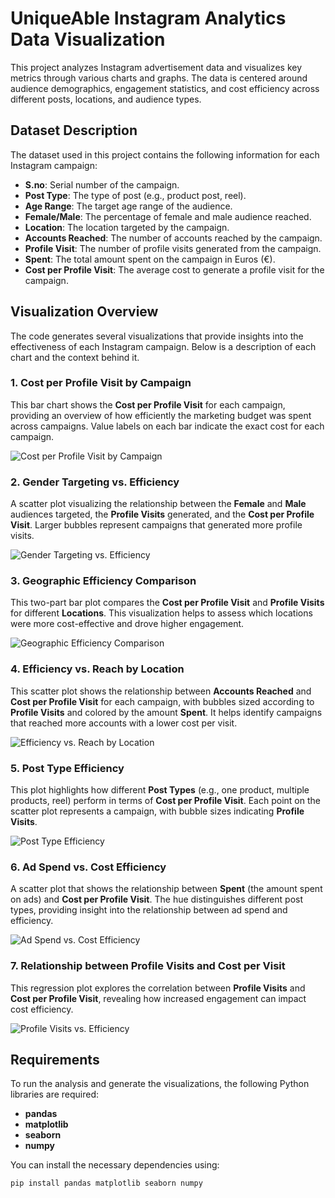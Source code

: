 # UniqueAble Instagram Analytics Data Visualization

This project analyzes Instagram advertisement data and visualizes key metrics through various charts and graphs. The data is centered around audience demographics, engagement statistics, and cost efficiency across different posts, locations, and audience types.

## Dataset Description

The dataset used in this project contains the following information for each Instagram campaign:

- **S.no**: Serial number of the campaign.
- **Post Type**: The type of post (e.g., product post, reel).
- **Age Range**: The target age range of the audience.
- **Female/Male**: The percentage of female and male audience reached.
- **Location**: The location targeted by the campaign.
- **Accounts Reached**: The number of accounts reached by the campaign.
- **Profile Visit**: The number of profile visits generated from the campaign.
- **Spent**: The total amount spent on the campaign in Euros (€).
- **Cost per Profile Visit**: The average cost to generate a profile visit for the campaign.

## Visualization Overview

The code generates several visualizations that provide insights into the effectiveness of each Instagram campaign. Below is a description of each chart and the context behind it.

### 1. **Cost per Profile Visit by Campaign**
This bar chart shows the **Cost per Profile Visit** for each campaign, providing an overview of how efficiently the marketing budget was spent across campaigns. Value labels on each bar indicate the exact cost for each campaign.

![Cost per Profile Visit by Campaign](visualisations/screenshot1.png)

### 2. **Gender Targeting vs. Efficiency**
A scatter plot visualizing the relationship between the **Female** and **Male** audiences targeted, the **Profile Visits** generated, and the **Cost per Profile Visit**. Larger bubbles represent campaigns that generated more profile visits.

![Gender Targeting vs. Efficiency](visualisations/screenshot2.png)

### 3. **Geographic Efficiency Comparison**
This two-part bar plot compares the **Cost per Profile Visit** and **Profile Visits** for different **Locations**. This visualization helps to assess which locations were more cost-effective and drove higher engagement.

![Geographic Efficiency Comparison](visualisations/screenshot3.png)

### 4. **Efficiency vs. Reach by Location**
This scatter plot shows the relationship between **Accounts Reached** and **Cost per Profile Visit** for each campaign, with bubbles sized according to **Profile Visits** and colored by the amount **Spent**. It helps identify campaigns that reached more accounts with a lower cost per visit.

![Efficiency vs. Reach by Location](visualisations/screenshot4.png)

### 5. **Post Type Efficiency**
This plot highlights how different **Post Types** (e.g., one product, multiple products, reel) perform in terms of **Cost per Profile Visit**. Each point on the scatter plot represents a campaign, with bubble sizes indicating **Profile Visits**.

![Post Type Efficiency](visualisations/screenshot5.png)

### 6. **Ad Spend vs. Cost Efficiency**
A scatter plot that shows the relationship between **Spent** (the amount spent on ads) and **Cost per Profile Visit**. The hue distinguishes different post types, providing insight into the relationship between ad spend and efficiency.

![Ad Spend vs. Cost Efficiency](visualisations/screenshot6.png)

### 7. **Relationship between Profile Visits and Cost per Visit**
This regression plot explores the correlation between **Profile Visits** and **Cost per Profile Visit**, revealing how increased engagement can impact cost efficiency.

![Profile Visits vs. Efficiency](visualisations/screenshot7.png)

## Requirements

To run the analysis and generate the visualizations, the following Python libraries are required:

- **pandas**
- **matplotlib**
- **seaborn**
- **numpy**

You can install the necessary dependencies using:

```bash
pip install pandas matplotlib seaborn numpy
